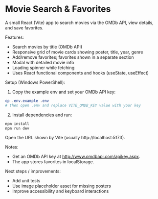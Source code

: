 # Movie Search & Favorites

A small React (Vite) app to search movies via the OMDb API, view details, and save favorites.

Features:
- Search movies by title (OMDb API)
- Responsive grid of movie cards showing poster, title, year, genre
- Add/remove favorites; favorites shown in a separate section
- Modal with detailed movie info
- Loading spinner while fetching
- Uses React functional components and hooks (useState, useEffect)

Setup (Windows PowerShell):

1. Copy the example env and set your OMDb API key:

```powershell
cp .env.example .env
# then open .env and replace VITE_OMDB_KEY value with your key
```

2. Install dependencies and run:

```powershell
npm install
npm run dev
```

Open the URL shown by Vite (usually http://localhost:5173).

Notes:
- Get an OMDb API key at http://www.omdbapi.com/apikey.aspx.
- The app stores favorites in localStorage.

Next steps / improvements:
- Add unit tests
- Use image placeholder asset for missing posters
- Improve accessibility and keyboard interactions
